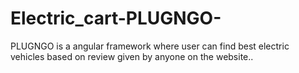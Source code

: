 # Electric_cart-PLUGNGO-
PLUGNGO is a angular framework  where user can find best electric vehicles based on review given by anyone on the website..
